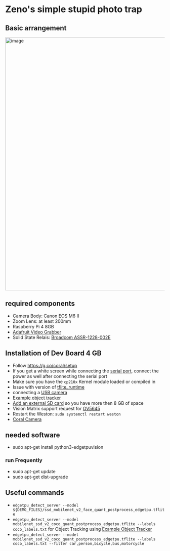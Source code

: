 # Zeno's simple stupid photo trap

## Basic arrangement

<img width="800" alt="image" src="https://user-images.githubusercontent.com/16016898/112650938-31da9780-8e4c-11eb-8eb8-910dc97fa0b2.png">


## required components

* Camera Body: Canon EOS M6 II
* Zoom Lens: at least 200mm
* Raspberry Pi 4 8GB
* [Adafruit Video Grabber](https://www.adafruit.com/product/4669)
* Solid State Relais: [Broadcom ASSR-1228-002E](https://ch.rs-online.com/web/p/halbleiterrelais/1894778/)

## Installation of Dev Board 4 GB
* Follow https://g.co/coral/setup 
* If you get a white screen while connecting the [serial port](https://coral.ai/docs/dev-board/serial-console), connect the power as well after connecting the serial port
* Make sure you have the  `cp210x` Kernel module loaded or compiled in
* Issue with version of [tflite_runtime](https://github.com/google-coral/tflite/issues/45)
* connecting a [USB camera](https://coral.ai/docs/dev-board/camera/#connect-a-usb-camera)
* [Example object tracker](https://github.com/google-coral/example-object-tracker)
* [Add an external SD card](https://github.com/f0cal/google-coral/issues/61) so you have more then 8 GB of space
* Vision Matrix support request for [OV5645](https://servicedesk.matrix-vision.com/servicedesk/customer/portal/1/MVSD-1274)
* Restart the Weston: `sudo systemctl restart weston`
* [Coral Camera](https://coral.ai/products/camera/)

## needed software
* sudo apt-get install python3-edgetpuvision
### run Frequently
* sudo apt-get update
* sudo apt-get dist-upgrade

## Useful commands
* `edgetpu_detect_server --model ${DEMO_FILES}/ssd_mobilenet_v2_face_quant_postprocess_edgetpu.tflite`
* `edgetpu_detect_server --model mobilenet_ssd_v2_coco_quant_postprocess_edgetpu.tflite --labels coco_labels.txt` for Object Tracking using [Example Object Tracker](https://github.com/google-coral/example-object-tracker)
* `edgetpu_detect_server --model mobilenet_ssd_v2_coco_quant_postprocess_edgetpu.tflite --labels coco_labels.txt --filter car,person,bicycle,bus,motorcycle`
